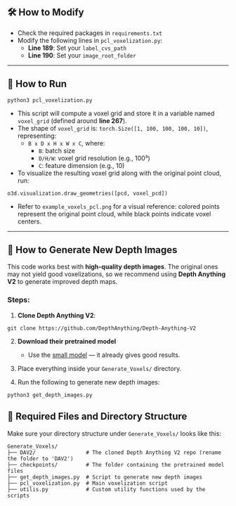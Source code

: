 ## 🛠 How to Modify

- Check the required packages in `requirements.txt`
- Modify the following lines in `pcl_voxelization.py`:
  - **Line 189**: Set your `label_cvs_path`
  - **Line 190**: Set your `image_root_folder`

---


## 🚀 How to Run

```
python3 pcl_voxelization.py
```

- This script will compute a voxel grid and store it in a variable named `voxel_grid` (defined around **line 267**).
- The shape of `voxel_grid` is: `torch.Size([1, 100, 100, 100, 10])`, representing:
  - `B x D x H x W x C`, where:
    - `B`: batch size
    - `D/H/W`: voxel grid resolution (e.g., 100³)
    - `C`: feature dimension (e.g., 10)
- To visualize the resulting voxel grid along with the original point cloud, run:

```
o3d.visualization.draw_geometries([pcd, voxel_pcd])
```
- Refer to `example_voxels_pcl.png` for a visual reference: colored points represent the original point cloud, while black points indicate voxel centers.


---

## 🌊 How to Generate New Depth Images

This code works best with **high-quality depth images**. The original ones may not yield good voxelizations, so we recommend using **Depth Anything V2** to generate improved depth maps.

### Steps:

1. **Clone Depth Anything V2**:

```
git clone https://github.com/DepthAnything/Depth-Anything-V2
```

2. **Download their pretrained model**  
   - Use the [small model](https://github.com/DepthAnything/Depth-Anything-V2?tab=readme-ov-file#pre-trained-models) — it already gives good results.

3. Place everything inside your `Generate_Voxels/` directory.

4. Run the following to generate new depth images:

```
python3 get_depth_images.py
```

## 📁 Required Files and Directory Structure

Make sure your directory structure under `Generate_Voxels/` looks like this:

```
Generate_Voxels/
├── DAV2/                # The cloned Depth Anything V2 repo (rename the folder to 'DAV2')
├── checkpoints/         # The folder containing the pretrained model files
├── get_depth_images.py  # Script to generate new depth images
├── pcl_voxelization.py  # Main voxelization script
├── utilis.py            # Custom utility functions used by the scripts
```

